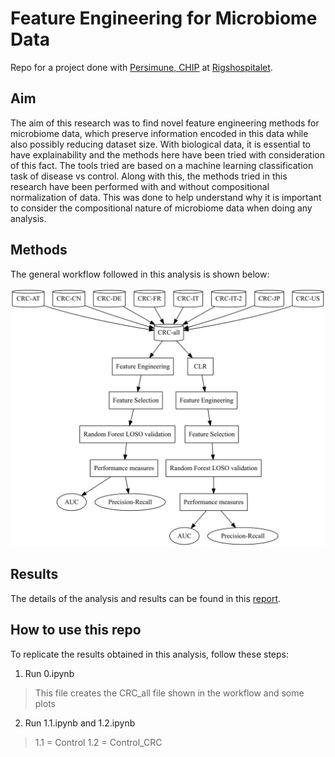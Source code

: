 # Feature Engineering for Microbiome Data
Repo for a project done with [Persimune, CHIP](https://www.persimune.dk/) at [Rigshospitalet](https://www.rigshospitalet.dk/).

## Aim
The aim of this research was to find novel feature engineering methods for microbiome
data, which preserve information encoded in this data while also possibly reducing dataset
size. With biological data, it is essential to have explainability and the methods here have
been tried with consideration of this fact. The tools tried are based on a machine learning
classification task of disease vs control. Along with this, the methods tried in this research
have been performed with and without compositional normalization of data. This was done
to help understand why it is important to consider the compositional nature of microbiome
data when doing any analysis.

## Methods
The general workflow followed in this analysis is shown below:

![workflow](plots/graph.jpg)

## Results
The details of the analysis and results can be found in this [report](CHIP_report.pdf).

## How to use this repo
To replicate the results obtained in this analysis, follow these steps:
1. Run 0.ipynb 
> This file creates the CRC_all file shown in the workflow and some plots
2. Run 1.1.ipynb and 1.2.ipynb
>1.1 = Control
>1.2 = Control_CRC

